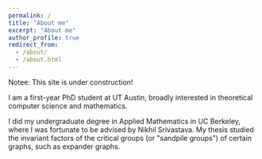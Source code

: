 ```yaml
---
permalink: /
title: "About me"
excerpt: "About me"
author_profile: true
redirect_from: 
  - /about/
  - /about.html
---
```


Notee: This site is under construction!

I am a first-year PhD student at UT Austin, broadly interested in theoretical computer science and mathematics. 

I did my undergraduate degree in Applied Mathematics in UC Berkeley, where I was fortunate to be advised by Nikhil Srivastava. My thesis studied the invariant factors of the critical groups (or "sandpile groups") of certain graphs, such as expander graphs. 